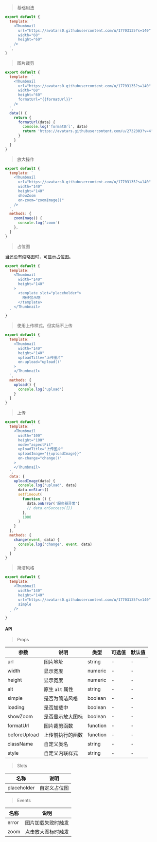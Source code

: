 > 基础用法

```js
export default {
  template: `
    <Thumbnail
      url="https://avatars0.githubusercontent.com/u/17703135?s=140"
      width="60"
      height="60"
    />
  `,
}
```

> 图片裁剪

```js
export default {
  template: `
    <Thumbnail
      url="https://avatars0.githubusercontent.com/u/17703135?s=140"
      width="60"
      height="60"
      formatUrl="{{formatUrl}}"
    />
  `,
  data() {
    return {
      formatUrl(data) {
        console.log('formatUrl', data)
        return 'https://avatars.githubusercontent.com/u/2732303?v=4'
      }
    }
  }
}
```

> 放大操作

```js
export default {
  template: `
    <Thumbnail
      url="https://avatars0.githubusercontent.com/u/17703135?s=140"
      width="140"
      height="140"
      showZoom
      on-zoom="zoomImage()"
    />
  `,
  methods: {
    zoomImage() {
      console.log('zoom')
    },
  }
}
```

> 占位图

当还没有缩略图时，可显示占位图。

```js
export default {
  template: `
    <Thumbnail
      width="140"
      height="140"
    >
      <template slot="placeholder">
        随便显示啥
      </template>
    </Thumbnail>
  `
}
```

> 使用上传样式，但实际不上传

```js
export default {
  template: `
    <Thumbnail
      width="140"
      height="140"
      uploadTitle="上传图片"
      on-upload="upload()"
    >
    </Thumbnail>
  `,
  methods: {
    upload() {
      console.log('upload')
    }
  }
}
```

> 上传

```js
export default {
  template: `
    <Thumbnail
      width="100"
      height="100"
      mode="aspectFit"
      uploadTitle="上传图片"
      uploadImage="{{uploadImage}}"
      on-change="change()"
    >
    </Thumbnail>
  `,
  data: {
    uploadImage(data) {
      console.log('upload', data)
      data.onStart()
      setTimeout(
        function () {
          data.onError('服务器异常')
          // data.onSuccess({})
        },
        1000
      )
    }
  },
  methods: {
    change(event, data) {
      console.log('change', event, data)
    }
  }
}
```

> 简洁风格

```js
export default {
  template: `
    <Thumbnail
      width="140"
      height="140"
      url="https://avatars0.githubusercontent.com/u/17703135?s=140"
      simple
    />
  `
}
```


#### API

> Props

参数 | 说明 | 类型 | 可选值 | 默认值
---|---|---|---|---
url | 图片地址 | string | - | -
width | 显示宽度 | numeric | - | -
height | 显示宽度 | numeric | - | -
alt | 原生 `alt` 属性 | string | - | -
simple | 是否为简洁风格 | boolean | - | -
loading | 是否加载中 | boolean | - | -
showZoom | 是否显示放大图标 | boolean | - | -
formatUrl | 图片裁剪函数 | function | - | -
beforeUpload | 上传前执行的函数 | function | - | -
className | 自定义类名 | string | - | -
style | 自定义内联样式 | string | - | -

> Slots

名称 | 说明
---|---
placeholder | 自定义占位图

> Events

名称 | 说明
---|---
error | 图片加载失败时触发
zoom | 点击放大图标时触发